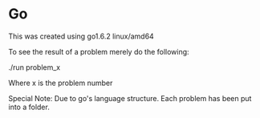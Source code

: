 # Go 

This was created using go1.6.2 linux/amd64

To see the result of a problem merely do the following:

./run problem_x

Where x is the problem number

Special Note:
Due to go's language structure. Each problem has been put into a folder.
